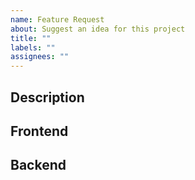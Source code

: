 ```yaml
---
name: Feature Request
about: Suggest an idea for this project
title: ""
labels: ""
assignees: ""
---
```


## Description

<!-- What is the issue presented/required for the project -->

## Frontend

<!-- What dependencies are present on the frontend, what dependencies exist?-->

## Backend

<!-- What dependencies are present on the backend, are there any logic/external data required? >

## Additional Information
